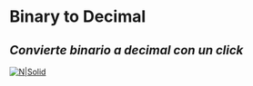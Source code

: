 # Binary to Decimal
## _Convierte binario a decimal con un click_
[![N|Solid](https://cldup.com/dTxpPi9lDf.thumb.png)](https://nodesource.com/products/nsolid)
